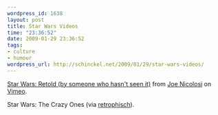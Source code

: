 ```yaml
--- 
wordpress_id: 1638
layout: post
title: Star Wars Videos
time: "23:36:52"
date: 2009-01-29 23:36:52
tags: 
- culture
- humour
wordpress_url: http://schinckel.net/2009/01/29/star-wars-videos/
---
```

  
[Star Wars: Retold (by someone who hasn't seen it)][1] from [Joe Nicolosi][2] on [Vimeo][3].  
  
Star Wars: The Crazy Ones (via [retrophisch][4]). 

   [1]: http://vimeo.com/2809991
   [2]: http://vimeo.com/user759504
   [3]: http://vimeo.com
   [4]: http://www.retrophisch.com/archives/2009/01/25/why_did_it_take_me_so_long_to_come_across_this.php

